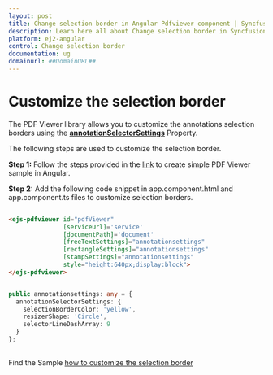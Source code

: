 ```yaml
---
layout: post
title: Change selection border in Angular Pdfviewer component | Syncfusion
description: Learn here all about Change selection border in Syncfusion Angular Pdfviewer component of Syncfusion Essential JS 2 and more.
platform: ej2-angular
control: Change selection border 
documentation: ug
domainurl: ##DomainURL##
---
```


# Customize the selection border

The PDF Viewer library allows you to customize the annotations selection borders using the [**annotationSelectorSettings**](https://ej2.syncfusion.com/angular/documentation/api/pdfviewer/annotationSelectorSettingsModel/#annotationselectorsettingsmodel) Property.

The following steps are used to customize the selection border.

**Step 1:** Follow the steps provided in the [link](https://ej2.syncfusion.com/angular/documentation/pdfviewer/getting-started/) to create simple PDF Viewer sample in Angular.

**Step 2:** Add the following code snippet in app.component.html and app.component.ts files to customize selection borders.

```html

<ejs-pdfviewer id="pdfViewer"
               [serviceUrl]='service'
               [documentPath]='document'
               [freeTextSettings]="annotationsettings"
               [rectangleSettings]="annotationsettings"
               [stampSettings]="annotationsettings"
               style="height:640px;display:block">
</ejs-pdfviewer>

```

```typescript

public annotationsettings: any = {
  annotationSelectorSettings: {
    selectionBorderColor: 'yellow',
    resizerShape: 'Circle',
    selectorLineDashArray: 9
  }
};
  
```

Find the Sample [how to customize the selection border](https://stackblitz.com/edit/angular-ifpsqg-mc9c7m?devtoolsheight=33&file=app.component.ts)
